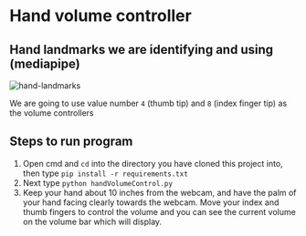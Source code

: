 # Hand volume controller

## Hand landmarks we are identifying and using (mediapipe)

![hand-landmarks](images/landmark.png)

We are going to use value number ```4``` (thumb tip) and ```8``` (index finger tip) as the volume controllers

## Steps to run program

1. Open cmd and ```cd``` into the directory you have cloned this project into, then type ```pip install -r requirements.txt```
2. Next type ```python handVolumeControl.py```
3. Keep your hand about 10 inches from the webcam, and have the palm of your hand facing clearly towards the webcam. Move your index and thumb fingers to control the volume and you can see the current volume on the volume bar which will display.
